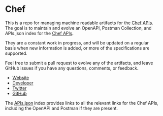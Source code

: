 # ChefThis is a repo for managing machine readable artifacts for the [Chef APIs](https://www.chef.io/). The goal is to maintain and evolve an OpenAPI, Postman Collection, and APIs.json index for the [Chef APIs](https://www.chef.io/).They are a constant work in progress, and will be updated on a regular basis when new information is added, or more of the specifications are supported.Feel free to submit a pull request to evolve any of the artifacts, and leave GitHub issues if you have any questions, comments, or feedback.- [Website](https://www.chef.io/)- [Developer](https://www.chef.io/)- [Twitter](https://twitter.com/chef)- [GitHub](https://github.com/chef)The [APIs.json](https://github.com/api-evangelist/chef/blob/master/apis.json) index provides links to all the relevant links for the Chef APIs, including the OpenAPI and Postman if they are present.